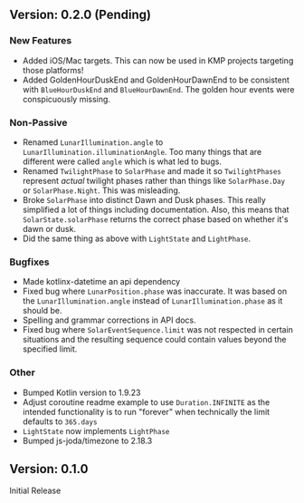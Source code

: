 ## Version: 0.2.0 (Pending)
### New Features
* Added iOS/Mac targets. This can now be used in KMP projects targeting those platforms!
* Added GoldenHourDuskEnd and GoldenHourDawnEnd to be consistent with `BlueHourDuskEnd` and `BlueHourDawnEnd`. The golden hour events were conspicuously missing.

### Non-Passive
* Renamed `LunarIllumination.angle` to `LunarIllumination.illuminationAngle`. Too many things that are different were called `angle` which is what led to bugs.
* Renamed `TwilightPhase` to `SolarPhase` and made it so `TwilightPhases` represent _actual_ twilight phases rather than things like `SolarPhase.Day` or `SolarPhase.Night`. This was misleading.
* Broke `SolarPhase` into distinct Dawn and Dusk phases. This really simplified  a lot of things including documentation. Also, this means that `SolarState.solarPhase` returns the correct phase based on whether it's dawn or dusk.
* Did the same thing as above with `LightState` and `LightPhase`.

### Bugfixes
* Made kotlinx-datetime an api dependency
* Fixed bug where `LunarPosition.phase` was inaccurate. It was based on the `LunarIllumination.angle` instead of `LunarIllumination.phase` as it should be.
* Spelling and grammar corrections in API docs.
* Fixed bug where `SolarEventSequence.limit` was not respected in certain situations and the resulting sequence could contain values beyond the specified limit.

### Other
* Bumped Kotlin version to 1.9.23
* Adjust coroutine readme example to use `Duration.INFINITE` as the intended functionality is to run "forever" when technically the limit defaults to `365.days`
* `LightState` now implements `LightPhase`
* Bumped js-joda/timezone to 2.18.3

## Version: 0.1.0
Initial Release